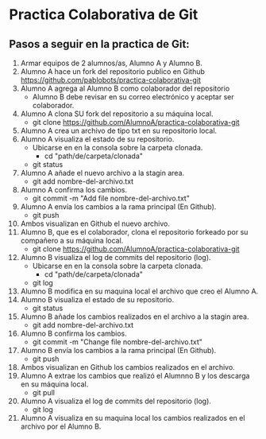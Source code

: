 # Practica Colaborativa de Git
## Pasos a seguir en la practica de Git:
1. Armar equipos de 2 alumnos/as, Alumno A y Alumno B.
2. Alumno A hace un fork del repositorio publico en Github https://github.com/pablobots/practica-colaborativa-git
3. Alumno A agrega al Alumno B como colaborador del repositorio
    * Alumno B debe revisar en su correo electrónico y aceptar ser colaborador.
4. Alumno A clona SU fork del repositorio a su máquina local.
    * git clone https://github.com/AlumnoA/practica-colaborativa-git
5. Alumno A crea un archivo de tipo txt en su repositorio local.
6. Alumno A visualiza el estado de su repositorio.
    * Ubicarse en en la consola sobre la carpeta clonada.
        * cd "path/de/carpeta/clonada"
    * git status
7. Alumno A añade el nuevo archivo a la stagin area.
    * git add nombre-del-archivo.txt
8. Alumno A confirma los cambios.
    * git commit -m "Add file nombre-del-archivo.txt"
9. Alumno A envía los cambios a la rama principal (En Github).
    * git push
10. Ambos visualizan en Github el nuevo archivo.
11. Alumno B, que es el colaborador, clona el repositorio forkeado por su compañero a su máquina local.
    * git clone https://github.com/AlumnoA/practica-colaborativa-git
12. Alumno B visualiza el log de commits del repositorio (log).
    * Ubicarse en en la consola sobre la carpeta clonada.
        * cd "path/de/carpeta/clonada"
    * git log
13. Alumno B modifica en su maquina local el archivo que creo el Alumno A.
14. Alumno B visualiza el estado de su repositorio.
    * git status
15. Alumno B añade los cambios realizados en el archivo a la stagin area.
    * git add nombre-del-archivo.txt
16. Alumno B confirma los cambios.
    * git commit -m "Change file nombre-del-archivo.txt"
17. Alumno B envía los cambios a la rama principal (En Github).
    * git push
18. Ambos visualizan en Github los cambios realizados en el archivo.
19. Alumno A extrae los cambios que realizó el Alumnno B y los descarga en su máquina local.
    * git pull
20. Alumno A visualiza el log de commits del repositorio (log).
    * git log
21. Alumno A visualiza en su maquina local los cambios realizados en el archivo por el Alumno B.

